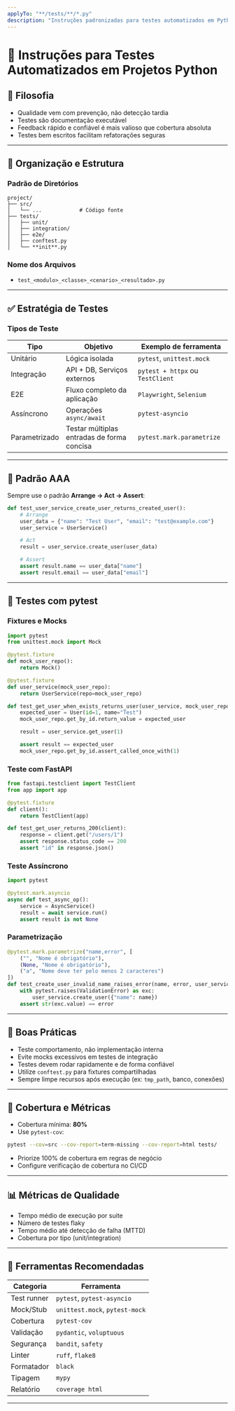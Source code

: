 ```yaml
---
applyTo: "**/tests/**/*.py"
description: "Instruções padronizadas para testes automatizados em Python"
---
```


# 🧪 Instruções para Testes Automatizados em Projetos Python

## 🎯 Filosofia

- Qualidade vem com prevenção, não detecção tardia
- Testes são documentação executável
- Feedback rápido e confiável é mais valioso que cobertura absoluta
- Testes bem escritos facilitam refatorações seguras

---

## 📂 Organização e Estrutura

### Padrão de Diretórios

```
project/
├── src/
│   └── ...            # Código fonte
├── tests/
│   ├── unit/
│   ├── integration/
│   ├── e2e/
│   ├── conftest.py
│   └── **init**.py
```

### Nome dos Arquivos

- `test_<modulo>_<classe>_<cenario>_<resultado>.py`

---

## ✅ Estratégia de Testes

### Tipos de Teste

| Tipo         | Objetivo                                 | Exemplo de ferramenta         |
|--------------|-------------------------------------------|-------------------------------|
| Unitário     | Lógica isolada                           | `pytest`, `unittest.mock`     |
| Integração   | API + DB, Serviços externos              | `pytest + httpx` ou `TestClient` |
| E2E          | Fluxo completo da aplicação              | `Playwright`, `Selenium`      |
| Assíncrono   | Operações `async/await`                  | `pytest-asyncio`              |
| Parametrizado| Testar múltiplas entradas de forma concisa| `pytest.mark.parametrize`     |

---

## 🧱 Padrão AAA

Sempre use o padrão **Arrange → Act → Assert**:

```python
def test_user_service_create_user_returns_created_user():
    # Arrange
    user_data = {"name": "Test User", "email": "test@example.com"}
    user_service = UserService()

    # Act
    result = user_service.create_user(user_data)

    # Assert
    assert result.name == user_data["name"]
    assert result.email == user_data["email"]
```

---

## 🧪 Testes com pytest

### Fixtures e Mocks

```python
import pytest
from unittest.mock import Mock

@pytest.fixture
def mock_user_repo():
    return Mock()

@pytest.fixture
def user_service(mock_user_repo):
    return UserService(repo=mock_user_repo)

def test_get_user_when_exists_returns_user(user_service, mock_user_repo):
    expected_user = User(id=1, name="Test")
    mock_user_repo.get_by_id.return_value = expected_user

    result = user_service.get_user(1)

    assert result == expected_user
    mock_user_repo.get_by_id.assert_called_once_with(1)
```

### Teste com FastAPI

```python
from fastapi.testclient import TestClient
from app import app

@pytest.fixture
def client():
    return TestClient(app)

def test_get_user_returns_200(client):
    response = client.get("/users/1")
    assert response.status_code == 200
    assert "id" in response.json()
```

### Teste Assíncrono

```python
import pytest

@pytest.mark.asyncio
async def test_async_op():
    service = AsyncService()
    result = await service.run()
    assert result is not None
```

### Parametrização

```python
@pytest.mark.parametrize("name,error", [
    ("", "Nome é obrigatório"),
    (None, "Nome é obrigatório"),
    ("a", "Nome deve ter pelo menos 2 caracteres")
])
def test_create_user_invalid_name_raises_error(name, error, user_service):
    with pytest.raises(ValidationError) as exc:
        user_service.create_user({"name": name})
    assert str(exc.value) == error
```

---

## 🧼 Boas Práticas

* Teste comportamento, não implementação interna
* Evite mocks excessivos em testes de integração
* Testes devem rodar rapidamente e de forma confiável
* Utilize `conftest.py` para fixtures compartilhadas
* Sempre limpe recursos após execução (ex: `tmp_path`, banco, conexões)

---

## 🧮 Cobertura e Métricas

* Cobertura mínima: **80%**
* Use `pytest-cov`:

```bash
pytest --cov=src --cov-report=term-missing --cov-report=html tests/
```

* Priorize 100% de cobertura em regras de negócio
* Configure verificação de cobertura no CI/CD

---

## 📊 Métricas de Qualidade

* Tempo médio de execução por suite
* Número de testes flaky
* Tempo médio até detecção de falha (MTTD)
* Cobertura por tipo (unit/integration)

---

## 🔧 Ferramentas Recomendadas

| Categoria   | Ferramenta                     |
| ----------- | ------------------------------ |
| Test runner | `pytest`, `pytest-asyncio`     |
| Mock/Stub   | `unittest.mock`, `pytest-mock` |
| Cobertura   | `pytest-cov`                   |
| Validação   | `pydantic`, `voluptuous`       |
| Segurança   | `bandit`, `safety`             |
| Linter      | `ruff`, `flake8`               |
| Formatador  | `black`                        |
| Tipagem     | `mypy`                         |
| Relatório   | `coverage html`                |

---
